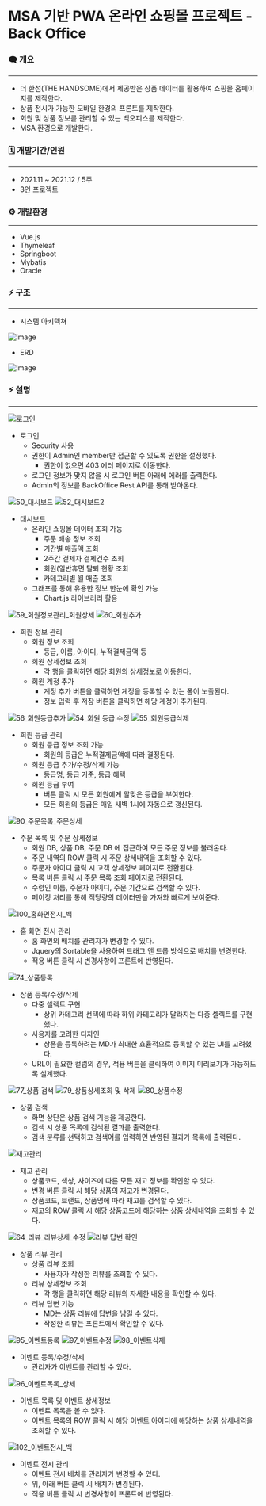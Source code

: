 # MSA 기반 PWA 온라인 쇼핑몰 프로젝트 - Back Office

### 🗨️ **개요**

---

- 더 한섬(THE HANDSOME)에서 제공받은 상품 데이터를 활용하여 쇼핑몰 홈페이지를 제작한다.
- 상품 전시가 가능한 모바일 환경의 프론트를 제작한다.
- 회원 및 상품 정보를 관리할 수 있는 백오피스를 제작한다.
- MSA 환경으로 개발한다.

### 🗓️ 개발기간/인원

---

- 2021.11 ~ 2021.12 / 5주
- 3인 프로젝트

### ⚙️ 개발환경

---

- Vue.js
- Thymeleaf
- Springboot
- Mybatis
- Oracle

### ⚡ 구조

---

- 시스템 아키텍쳐

![image](https://user-images.githubusercontent.com/23237567/147749585-0164236d-c0cb-4a1c-8084-d9cfa27c2a1e.png)


- ERD

![image](https://user-images.githubusercontent.com/23237567/147749566-3282b399-9e3e-464c-8b28-410701d3b496.png)


### ⚡ 설명

---

![로그인](https://user-images.githubusercontent.com/23237567/147874982-9b8fefe1-6aef-4092-9064-c16a675138a8.gif)

- 로그인
    - Security 사용
    - 권한이 Admin인 member만 접근할 수 있도록 권한을 설정했다.
        - 권한이 없으면 403 에러 페이지로 이동한다.
    - 로그인 정보가 맞지 않을 시 로그인 버튼 아래에 에러를 출력한다.
    - Admin의 정보를 BackOffice Rest API를 통해 받아온다.

![50_대시보드](https://user-images.githubusercontent.com/23237567/147874800-9c3ea90a-109d-44fa-9278-644e0682c729.gif)
![52_대시보드2](https://user-images.githubusercontent.com/23237567/147874836-24937b93-d040-4f18-97c3-e087720047cf.gif)

- 대시보드
    - 온라인 쇼핑몰 데이터 조회 가능
        - 주문 배송 정보 조회
        - 기간별 매출액 조회
        - 2주간 결제자 결제건수 조회
        - 회원(일반휴면 탈퇴 현황 조회
        - 카테고리별 월 매출 조회
    - 그래프를 통해 유용한 정보 한눈에 확인 가능
        - Chart.js 라이브러리 활용

![59_회원정보관리_회원상세](https://user-images.githubusercontent.com/23237567/147874862-c729c503-67b1-4d3b-b676-f3900954950f.gif)
![60_회원추가](https://user-images.githubusercontent.com/23237567/147874864-c7211b96-eb26-4573-8398-49ba676a0478.gif)

- 회원 정보 관리
    - 회원 정보 조회
        - 등급, 이름, 아이디, 누적결제금액 등
    - 회원 상세정보 조회
        - 각 행을 클릭하면 해당 회원의 상세정보로 이동한다.
    - 회원 계정 추가
        - 계정 추가 버튼을 클릭하면 계정을 등록할 수 있는 폼이 노출된다.
        - 정보 입력 후 저장 버튼을 클릭하면 해당 계정이 추가된다.

![56_회원등급추가](https://user-images.githubusercontent.com/23237567/147874851-2a73eceb-1db0-47bf-b49b-a34985466ea5.gif)
![54_회원 등급 수정](https://user-images.githubusercontent.com/23237567/147874852-0d337e6a-b2d0-45ff-a12f-6ecd3c1b31c8.gif)
![55_회원등급삭제](https://user-images.githubusercontent.com/23237567/147874856-9aba6278-bf18-490b-b7bd-172aff0bbea3.gif)

- 회원 등급 관리
    - 회원 등급 정보 조회 가능
        - 회원의 등급은 누적결제금액에 따라 결정된다.
    - 회원 등급 추가/수정/삭제 가능
        - 등급명, 등급 기준, 등급 혜택
    - 회원 등급 부여
        - 버튼 클릭 시 모든 회원에게 알맞은 등급을 부여한다.
        - 모든 회원의 등급은 매일 새벽 1시에 자동으로 갱신된다.
  
![90_주문목록_주문상세](https://user-images.githubusercontent.com/23237567/147874915-d13d0683-b0ba-4d87-9878-63cbafa81ae0.gif)

- 주문 목록 및 주문 상세정보
    - 회원 DB, 상품 DB, 주문 DB 에 접근하여 모든 주문 정보를 불러온다.
    - 주문 내역의 ROW 클릭 시 주문 상세내역을 조회할 수 있다.
    - 주문자 아이디 클릭 시 고객 상세정보 페이지로 전환된다.
    - 목록 버튼 클릭 시 주문 목록 조회 페이지로 전환된다.
    - 수령인 이름, 주문자 아이디, 주문 기간으로 검색할 수 있다.
    - 페이징 처리를 통해 적당량의 데이터만을 가져와 빠르게 보여준다.

![100_홈화면전시_백](https://user-images.githubusercontent.com/23237567/147874948-9763bcb7-89f5-484a-a60e-b9424b833419.gif)

- 홈 화면 전시 관리
    - 홈 화면의 배치를 관리자가 변경할 수 있다.
    - Jquery의 Sortable을 사용하여 드래그 앤 드롭 방식으로 배치를 변경한다.
    - 적용 버튼 클릭 시 변경사항이 프론트에 반영된다.

![74_상품등록](https://user-images.githubusercontent.com/23237567/147874899-1b943aa0-bc8d-48f4-8d22-a7e308d7d58b.gif)

- 상품 등록/수정/삭제
    - 다중 셀렉트 구현
        - 상위 카테고리 선택에 따라 하위 카테고리가 달라지는 다중 셀렉트를 구현했다.
    - 사용자를 고려한 디자인
        - 상품을 등록하려는 MD가 최대한 효율적으로 등록할 수 있는 UI를 고려했다.
    - URL이 필요한 컬럼의 경우, 적용 버튼을 클릭하여 이미지 미리보기가 가능하도록 설계했다.

![77_상품 검색](https://user-images.githubusercontent.com/23237567/147874903-ae4538e1-e10a-4989-9c04-92b40d7edb48.gif)
![79_상품상세조회 및 삭제](https://user-images.githubusercontent.com/23237567/147874905-3c574cb1-9d36-489e-a581-755e73847f3d.gif)
![80_상품수정](https://user-images.githubusercontent.com/23237567/147874908-e94a07c2-6088-4619-9be1-234b33b91459.gif)

- 상품 검색
    - 화면 상단은 상품 검색 기능을 제공한다.
    - 검색 시 상품 목록에 검색된 결과를 출력한다.
    - 검색 분류를 선택하고 검색어를 입력하면 반영된 결과가 목록에 출력된다.

![재고관리](https://user-images.githubusercontent.com/23237567/147874977-64fdeff0-926c-4d0d-812a-aa61f934acea.gif)

- 재고 관리
    - 상품코드, 색상, 사이즈에 따른 모든 재고 정보를 확인할 수 있다.
    - 변경 버튼 클릭 시 해당 상품의 재고가 변경된다.
    - 상품코드, 브랜드, 상품명에 따라 재고를 검색할 수 있다.
    - 재고의 ROW 클릭 시 해당 상품코드에 해당하는 상품 상세내역을 조회할 수 있다.

![64_리뷰_리뷰상세_수정](https://user-images.githubusercontent.com/23237567/147874872-e6a61d67-9df2-438f-a2ac-e9eba71e310d.gif)
![리뷰 답변 확인](https://user-images.githubusercontent.com/23237567/147874874-fafd3750-a50f-409e-8ecd-f0458dfbc587.gif)

- 상품 리뷰 관리
    - 상품 리뷰 조회
        - 사용자가 작성한 리뷰를 조회할 수 있다.
    - 리뷰 상세정보 조회
        - 각 행을 클릭하면 해당 리뷰의 자세한 내용을 확인할 수 있다.
    - 리뷰 답변 기능
        - MD는 상품 리뷰에 답변을 남길 수 있다.
        - 작성한 리뷰는 프론트에서 확인할 수 있다.

![95_이벤트등록](https://user-images.githubusercontent.com/23237567/147874920-5e179ed3-9900-41a6-a118-c953e120a760.gif)
![97_이벤트수정](https://user-images.githubusercontent.com/23237567/147874926-4c62f3bc-0b8e-409a-bae2-ebcfd9957899.gif)
![98_이벤트삭제](https://user-images.githubusercontent.com/23237567/147874927-4280691a-10cf-4b3f-8150-51967c0be538.gif)

- 이벤트 등록/수정/삭제
    - 관리자가 이벤트를 관리할 수 있다.

![96_이벤트목록_상세](https://user-images.githubusercontent.com/23237567/147874923-98e096a4-28ab-4d18-9310-17bfdb8740a0.gif)
 
- 이벤트 목록 및 이벤트 상세정보
    - 이벤트 목록을 볼 수 있다.
    - 이벤트 목록의 ROW 클릭 시 해당 이벤트 아이디에 해당하는 상품 상세내역을 조회할 수 있다.

![102_이벤트전시_백](https://user-images.githubusercontent.com/23237567/147874932-c8771666-c86f-46d8-9fc3-c3ce116ba425.gif)
    
- 이벤트 전시 관리
    - 이벤트 전시 배치를 관리자가 변경할 수 있다.
    - 위, 아래 버튼 클릭 시 배치가 변경된다.
    - 적용 버튼 클릭 시 변경사항이 프론트에 반영된다.
